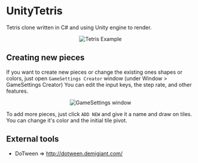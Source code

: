# UnityTetris
Tetris clone written in C# and using Unity engine to render.

<p align="center">
  <img src="https://github.com/Mukarillo/UnityTetris/blob/master/readmeimages/tetris_example.gif?raw=true" alt="Tetris Example"/>
</p>

## Creating new pieces

If you want to create new pieces or change the existing ones shapes or colors, just open ```GameSettings Creator``` window (under Window > GameSettings Creator)
You can edit the input keys, the step rate, and other features.

<p align="center">
  <img src="https://github.com/Mukarillo/UnityTetris/blob/master/readmeimages/gameConfigWindow.PNG?raw=true" alt="GameSettings window"/>
</p

To add more pieces, just click ```ADD NEW``` and give it a name and draw on tiles. You can change it's color and the initial tile pivot.


## External tools
- DoTween => http://dotween.demigiant.com/
